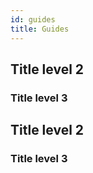```yaml
---
id: guides
title: Guides
---
```


## Title level 2

### Title level 3

## Title level 2

### Title level 3
